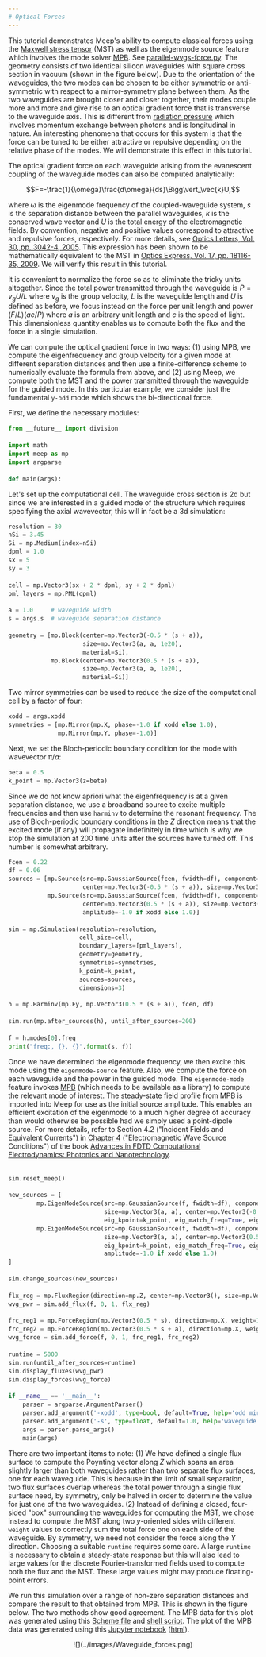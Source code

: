 ```yaml
---
# Optical Forces
---
```


This tutorial demonstrates Meep's ability to compute classical forces using the [Maxwell stress tensor](https://en.wikipedia.org/wiki/Maxwell_stress_tensor) (MST) as well as the eigenmode source feature which involves the mode solver [MPB](https://mpb.readthedocs.io). See [parallel-wvgs-force.py](https://github.com/stevengj/meep/blob/master/python/examples/parallel-wvgs-force.py). The geometry consists of two identical silicon waveguides with square cross section in vacuum (shown in the figure below). Due to the orientation of the waveguides, the two modes can be chosen to be either symmetric or anti-symmetric with respect to a mirror-symmetry plane between them. As the two waveguides are brought closer and closer together, their modes couple more and more and give rise to an optical gradient force that is transverse to the waveguide axis. This is different from [radiation pressure](https://en.wikipedia.org/wiki/Radiation_pressure) which involves momentum exchange between photons and is longitudinal in nature. An interesting phenomena that occurs for this system is that the force can be tuned to be either attractive or repulsive depending on the relative phase of the modes. We will demonstrate this effect in this tutorial.

The optical gradient force on each waveguide arising from the evanescent coupling of the waveguide modes can also be computed analytically:

$$F=-\frac{1}{\omega}\frac{d\omega}{ds}\Bigg\vert_\vec{k}U,$$

where ω is the eigenmode frequency of the coupled-waveguide system, $s$ is the separation distance between the parallel waveguides, $k$ is the conserved wave vector and $U$ is the total energy of the electromagnetic fields. By convention, negative and positive values correspond to attractive and repulsive forces, respectively. For more details, see [Optics Letters, Vol. 30, pp. 3042-4, 2005](https://www.osapublishing.org/ol/abstract.cfm?uri=ol-30-22-3042). This expression has been shown to be mathematically equivalent to the MST in [Optics Express, Vol. 17, pp. 18116-35, 2009](http://www.opticsinfobase.org/oe/abstract.cfm?URI=oe-17-20-18116). We will verify this result in this tutorial.

It is convenient to normalize the force so as to eliminate the tricky units altogether. Since the total power transmitted through the waveguide is $P=v_gU/L$ where $v_g$ is the group velocity, $L$ is the waveguide length and $U$ is defined as before, we focus instead on the force per unit length and power $(F/L)(ac/P)$ where $a$ is an arbitrary unit length and $c$ is the speed of light. This dimensionless quantity enables us to compute both the flux and the force in a single simulation.

We can compute the optical gradient force in two ways: (1) using MPB, we compute the eigenfrequency and group velocity for a given mode at different separation distances and then use a finite-difference scheme to numerically evaluate the formula from above, and (2) using Meep, we compute both the MST and the power transmitted through the waveguide for the guided mode. In this particular example, we consider just the fundamental `y-odd` mode which shows the bi-directional force.

First, we define the necessary modules:

```py
from __future__ import division

import math
import meep as mp
import argparse

def main(args):
```

Let's set up the computational cell. The waveguide cross section is 2d but since we are interested in a guided mode of the structure which requires specifying the axial wavevector, this will in fact be a 3d simulation:

```py
resolution = 30
nSi = 3.45
Si = mp.Medium(index=nSi)
dpml = 1.0
sx = 5
sy = 3

cell = mp.Vector3(sx + 2 * dpml, sy + 2 * dpml)
pml_layers = mp.PML(dpml)

a = 1.0     # waveguide width
s = args.s  # waveguide separation distance

geometry = [mp.Block(center=mp.Vector3(-0.5 * (s + a)),
                     size=mp.Vector3(a, a, 1e20),
                     material=Si),
            mp.Block(center=mp.Vector3(0.5 * (s + a)),
                     size=mp.Vector3(a, a, 1e20),
                     material=Si)]
```

Two mirror symmetries can be used to reduce the size of the computational cell by a factor of four:

```py
xodd = args.xodd
symmetries = [mp.Mirror(mp.X, phase=-1.0 if xodd else 1.0),
              mp.Mirror(mp.Y, phase=-1.0)]
```

Next, we set the Bloch-periodic boundary condition for the mode with wavevector π/$a$:

```scm
beta = 0.5
k_point = mp.Vector3(z=beta)
```

Since we do not know apriori what the eigenfrequency is at a given separation distance, we use a broadband source to excite multiple frequencies and then use `harminv` to determine the resonant frequency. The use of Bloch-periodic boundary conditions in the $Z$ direction means that the excited mode (if any) will propagate indefinitely in time which is why we stop the simulation at 200 time units after the sources have turned off. This number is somewhat arbitrary.

```py
fcen = 0.22
df = 0.06
sources = [mp.Source(src=mp.GaussianSource(fcen, fwidth=df), component=mp.Ey,
                     center=mp.Vector3(-0.5 * (s + a)), size=mp.Vector3(a, a)),
           mp.Source(src=mp.GaussianSource(fcen, fwidth=df), component=mp.Ey,
                     center=mp.Vector3(0.5 * (s + a)), size=mp.Vector3(a, a),
                     amplitude=-1.0 if xodd else 1.0)]

sim = mp.Simulation(resolution=resolution,
                    cell_size=cell,
                    boundary_layers=[pml_layers],
                    geometry=geometry,
                    symmetries=symmetries,
                    k_point=k_point,
                    sources=sources,
                    dimensions=3)

h = mp.Harminv(mp.Ey, mp.Vector3(0.5 * (s + a)), fcen, df)

sim.run(mp.after_sources(h), until_after_sources=200)

f = h.modes[0].freq
print("freq:, {}, {}".format(s, f))
```

Once we have determined the eigenmode frequency, we then excite this mode using the `eigenmode-source` feature. Also, we compute the force on each waveguide and the power in the guided mode. The `eigenmode-mode` feature invokes [MPB](https://mpb.readthedocs.io) (which needs to be available as a library) to compute the relevant mode of interest. The steady-state field profile from MPB is imported into Meep for use as the initial source amplitude. This enables an efficient excitation of the eigenmode to a much higher degree of accuracy than would otherwise be possible had we simply used a point-dipole source. For more details, refer to Section 4.2 ("Incident Fields and Equivalent Currents") in [Chapter 4](http://arxiv.org/abs/arXiv:1301.5366) ("Electromagnetic Wave Source Conditions") of the book [Advances in FDTD Computational Electrodynamics: Photonics and Nanotechnology](https://www.amazon.com/Advances-FDTD-Computational-Electrodynamics-Nanotechnology/dp/1608071707).

```py

sim.reset_meep()

new_sources = [
        mp.EigenModeSource(src=mp.GaussianSource(f, fwidth=df), component=mp.Ey,
                           size=mp.Vector3(a, a), center=mp.Vector3(-0.5 * (s + a)),
                           eig_kpoint=k_point, eig_match_freq=True, eig_parity=mp.ODD_Y),
        mp.EigenModeSource(src=mp.GaussianSource(f, fwidth=df), component=mp.Ey,
                           size=mp.Vector3(a, a), center=mp.Vector3(0.5 * (s + a)),
                           eig_kpoint=k_point, eig_match_freq=True, eig_parity=mp.ODD_Y,
                           amplitude=-1.0 if xodd else 1.0)
]

sim.change_sources(new_sources)

flx_reg = mp.FluxRegion(direction=mp.Z, center=mp.Vector3(), size=mp.Vector3(1.2 * (2 * a + s), 1.2 * a))
wvg_pwr = sim.add_flux(f, 0, 1, flx_reg)

frc_reg1 = mp.ForceRegion(mp.Vector3(0.5 * s), direction=mp.X, weight=1.0, size=mp.Vector3(y=a))
frc_reg2 = mp.ForceRegion(mp.Vector3(0.5 * s + a), direction=mp.X, weight=-1.0, size=mp.Vector3(y=a))
wvg_force = sim.add_force(f, 0, 1, frc_reg1, frc_reg2)

runtime = 5000
sim.run(until_after_sources=runtime)
sim.display_fluxes(wvg_pwr)
sim.display_forces(wvg_force)

if __name__ == '__main__':
    parser = argparse.ArgumentParser()
    parser.add_argument('-xodd', type=bool, default=True, help='odd mirror-symmetry plane in the X direction?')
    parser.add_argument('-s', type=float, default=1.0, help='waveguide separation distance')
    args = parser.parse_args()
    main(args)
```

There are two important items to note: (1) We have defined a single flux surface to compute the Poynting vector along $Z$ which spans an area slightly larger than both waveguides rather than two separate flux surfaces, one for each waveguide. This is because in the limit of small separation, two flux surfaces overlap whereas the total power through a single flux surface need, by symmetry, only be halved in order to determine the value for just one of the two waveguides. (2) Instead of defining a closed, four-sided "box" surrounding the waveguides for computing the MST, we chose instead to compute the MST along two $y$-oriented sides with different `weight` values to correctly sum the total force one on each side of the waveguide. By symmetry, we need not consider the force along the $Y$ direction. Choosing a suitable `runtime` requires some care. A large `runtime` is necessary to obtain a steady-state response but this will also lead to large values for the discrete Fourier-transformed fields used to compute both the flux and the MST. These large values might may produce floating-point errors.

We run this simulation over a range of non-zero separation distances and compare the result to that obtained from MPB. This is shown in the figure below. The two methods show good agreement. The MPB data for this plot was generated using this [Scheme file](http://ab-initio.mit.edu/~oskooi/wiki_data/parallel-wvgs-mpb.ctl) and [shell script](http://ab-initio.mit.edu/~oskooi/wiki_data/run_wvgs_mpb.sh). The plot of the MPB data was generated using this [Jupyter notebook](http://ab-initio.mit.edu/~oskooi/wiki_data/MPB_data_plot.ipynb) ([html](http://ab-initio.mit.edu/~oskooi/wiki_data/MPB_data_plot.html)).

<center>
![](../images/Waveguide_forces.png)
</center>
